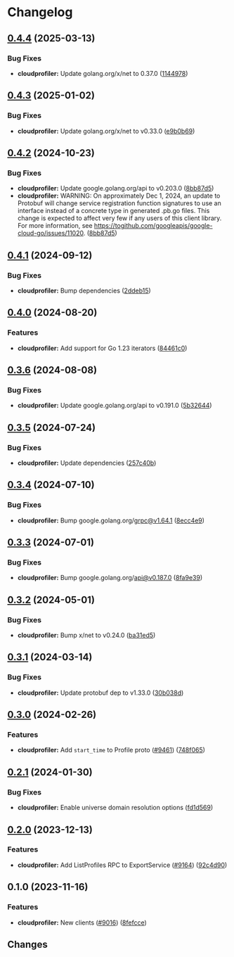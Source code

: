 # Changelog


## [0.4.4](https://github.com/googleapis/google-cloud-go/compare/cloudprofiler/v0.4.3...cloudprofiler/v0.4.4) (2025-03-13)


### Bug Fixes

* **cloudprofiler:** Update golang.org/x/net to 0.37.0 ([1144978](https://github.com/googleapis/google-cloud-go/commit/11449782c7fb4896bf8b8b9cde8e7441c84fb2fd))

## [0.4.3](https://github.com/googleapis/google-cloud-go/compare/cloudprofiler/v0.4.2...cloudprofiler/v0.4.3) (2025-01-02)


### Bug Fixes

* **cloudprofiler:** Update golang.org/x/net to v0.33.0 ([e9b0b69](https://github.com/googleapis/google-cloud-go/commit/e9b0b69644ea5b276cacff0a707e8a5e87efafc9))

## [0.4.2](https://github.com/googleapis/google-cloud-go/compare/cloudprofiler/v0.4.1...cloudprofiler/v0.4.2) (2024-10-23)


### Bug Fixes

* **cloudprofiler:** Update google.golang.org/api to v0.203.0 ([8bb87d5](https://github.com/googleapis/google-cloud-go/commit/8bb87d56af1cba736e0fe243979723e747e5e11e))
* **cloudprofiler:** WARNING: On approximately Dec 1, 2024, an update to Protobuf will change service registration function signatures to use an interface instead of a concrete type in generated .pb.go files. This change is expected to affect very few if any users of this client library. For more information, see https://togithub.com/googleapis/google-cloud-go/issues/11020. ([8bb87d5](https://github.com/googleapis/google-cloud-go/commit/8bb87d56af1cba736e0fe243979723e747e5e11e))

## [0.4.1](https://github.com/googleapis/google-cloud-go/compare/cloudprofiler/v0.4.0...cloudprofiler/v0.4.1) (2024-09-12)


### Bug Fixes

* **cloudprofiler:** Bump dependencies ([2ddeb15](https://github.com/googleapis/google-cloud-go/commit/2ddeb1544a53188a7592046b98913982f1b0cf04))

## [0.4.0](https://github.com/googleapis/google-cloud-go/compare/cloudprofiler/v0.3.6...cloudprofiler/v0.4.0) (2024-08-20)


### Features

* **cloudprofiler:** Add support for Go 1.23 iterators ([84461c0](https://github.com/googleapis/google-cloud-go/commit/84461c0ba464ec2f951987ba60030e37c8a8fc18))

## [0.3.6](https://github.com/googleapis/google-cloud-go/compare/cloudprofiler/v0.3.5...cloudprofiler/v0.3.6) (2024-08-08)


### Bug Fixes

* **cloudprofiler:** Update google.golang.org/api to v0.191.0 ([5b32644](https://github.com/googleapis/google-cloud-go/commit/5b32644eb82eb6bd6021f80b4fad471c60fb9d73))

## [0.3.5](https://github.com/googleapis/google-cloud-go/compare/cloudprofiler/v0.3.4...cloudprofiler/v0.3.5) (2024-07-24)


### Bug Fixes

* **cloudprofiler:** Update dependencies ([257c40b](https://github.com/googleapis/google-cloud-go/commit/257c40bd6d7e59730017cf32bda8823d7a232758))

## [0.3.4](https://github.com/googleapis/google-cloud-go/compare/cloudprofiler/v0.3.3...cloudprofiler/v0.3.4) (2024-07-10)


### Bug Fixes

* **cloudprofiler:** Bump google.golang.org/grpc@v1.64.1 ([8ecc4e9](https://github.com/googleapis/google-cloud-go/commit/8ecc4e9622e5bbe9b90384d5848ab816027226c5))

## [0.3.3](https://github.com/googleapis/google-cloud-go/compare/cloudprofiler/v0.3.2...cloudprofiler/v0.3.3) (2024-07-01)


### Bug Fixes

* **cloudprofiler:** Bump google.golang.org/api@v0.187.0 ([8fa9e39](https://github.com/googleapis/google-cloud-go/commit/8fa9e398e512fd8533fd49060371e61b5725a85b))

## [0.3.2](https://github.com/googleapis/google-cloud-go/compare/cloudprofiler/v0.3.1...cloudprofiler/v0.3.2) (2024-05-01)


### Bug Fixes

* **cloudprofiler:** Bump x/net to v0.24.0 ([ba31ed5](https://github.com/googleapis/google-cloud-go/commit/ba31ed5fda2c9664f2e1cf972469295e63deb5b4))

## [0.3.1](https://github.com/googleapis/google-cloud-go/compare/cloudprofiler/v0.3.0...cloudprofiler/v0.3.1) (2024-03-14)


### Bug Fixes

* **cloudprofiler:** Update protobuf dep to v1.33.0 ([30b038d](https://github.com/googleapis/google-cloud-go/commit/30b038d8cac0b8cd5dd4761c87f3f298760dd33a))

## [0.3.0](https://github.com/googleapis/google-cloud-go/compare/cloudprofiler/v0.2.1...cloudprofiler/v0.3.0) (2024-02-26)


### Features

* **cloudprofiler:** Add `start_time` to Profile proto ([#9461](https://github.com/googleapis/google-cloud-go/issues/9461)) ([748f065](https://github.com/googleapis/google-cloud-go/commit/748f065cccfd6d407b9cc4df6715bf8e6d50171c))

## [0.2.1](https://github.com/googleapis/google-cloud-go/compare/cloudprofiler/v0.2.0...cloudprofiler/v0.2.1) (2024-01-30)


### Bug Fixes

* **cloudprofiler:** Enable universe domain resolution options ([fd1d569](https://github.com/googleapis/google-cloud-go/commit/fd1d56930fa8a747be35a224611f4797b8aeb698))

## [0.2.0](https://github.com/googleapis/google-cloud-go/compare/cloudprofiler/v0.1.0...cloudprofiler/v0.2.0) (2023-12-13)


### Features

* **cloudprofiler:** Add ListProfiles RPC to ExportService ([#9164](https://github.com/googleapis/google-cloud-go/issues/9164)) ([92c4d90](https://github.com/googleapis/google-cloud-go/commit/92c4d90a76168254ad25ef74ed83c665cc2d460d))

## 0.1.0 (2023-11-16)


### Features

* **cloudprofiler:** New clients ([#9016](https://github.com/googleapis/google-cloud-go/issues/9016)) ([8fefcce](https://github.com/googleapis/google-cloud-go/commit/8fefcce1bdd86afb07a4c8bcfc3d3d00f61a9100))

## Changes
